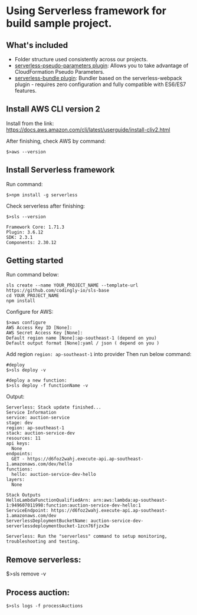 # Using Serverless framework for build sample project.

## What's included

* Folder structure used consistently across our projects.
* [serverless-pseudo-parameters plugin](https://www.npmjs.com/package/serverless-pseudo-parameters): Allows you to take advantage of CloudFormation Pseudo Parameters.
* [serverless-bundle plugin](https://www.npmjs.com/package/serverless-pseudo-parameters): Bundler based on the serverless-webpack plugin - requires zero configuration and fully compatible with ES6/ES7 features.

## Install AWS CLI version 2

Install from the link: https://docs.aws.amazon.com/cli/latest/userguide/install-cliv2.html

After finishing, check AWS by command:
```
$>aws --version
```

## Install Serverless framework

Run command:
```
$>npm install -g serverless
```

Check serverless after finishing:
```
$>sls --version

Framework Core: 1.71.3
Plugin: 3.6.12
SDK: 2.3.1
Components: 2.30.12
```

## Getting started

Run command below:
```
sls create --name YOUR_PROJECT_NAME --template-url https://github.com/codingly-io/sls-base
cd YOUR_PROJECT_NAME
npm install
```

Configure for AWS:

```
$>aws configure
AWS Access Key ID [None]:
AWS Secret Access Key [None]:
Default region name [None]:ap-southeast-1 (depend on you)
Default output format [None]:yaml / json ( depend on you )
```

Add region `region: ap-southeast-1` into provider
Then run below command:

```
#deploy
$>sls deploy -v

#deploy a new function:
$>sls deploy -f functionName -v
```

Output:
```
Serverless: Stack update finished...
Service Information
service: auction-service
stage: dev
region: ap-southeast-1
stack: auction-service-dev
resources: 11
api keys:
  None
endpoints:
  GET - https://d6foz2wahj.execute-api.ap-southeast-1.amazonaws.com/dev/hello
functions:
  hello: auction-service-dev-hello
layers:
  None

Stack Outputs
HelloLambdaFunctionQualifiedArn: arn:aws:lambda:ap-southeast-1:949607011998:function:auction-service-dev-hello:1
ServiceEndpoint: https://d6foz2wahj.execute-api.ap-southeast-1.amazonaws.com/dev
ServerlessDeploymentBucketName: auction-service-dev-serverlessdeploymentbucket-1zcn76fjzx3w

Serverless: Run the "serverless" command to setup monitoring, troubleshooting and testing.
```

## Remove serverless:

$>sls remove -v

## Process auction:

```
$>sls logs -f processAuctions
```